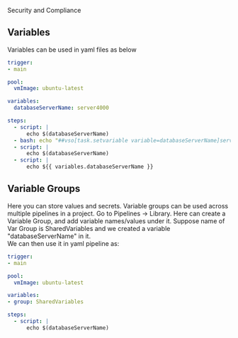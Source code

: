 Security and Compliance

## Variables
Variables can be used in yaml files as below
```yaml
trigger:
- main

pool:
  vmImage: ubuntu-latest

variables:
  databaseServerName: server4000

steps:
  - script: |
      echo $(databaseServerName)
  - bash: echo "##vso[task.setvariable variable=databaseServerName]server5000"
  - script: |
      echo $(databaseServerName)  
  - script: |
      echo ${{ variables.databaseServerName }}  
```

## Variable Groups
Here you can store values and secrets. Variable groups can be used across multiple pipelines in a project. 
Go to Pipelines -> Library. Here can create a Variable Group, and add variable names/values under it. Suppose name of Var Group is SharedVariables and we created a variable "databaseServerName" in it.<br>
We can then use it in yaml pipeline as:
```yml
trigger:
- main

pool:
  vmImage: ubuntu-latest

variables:
- group: SharedVariables

steps:
  - script: |
      echo $(databaseServerName)
```
